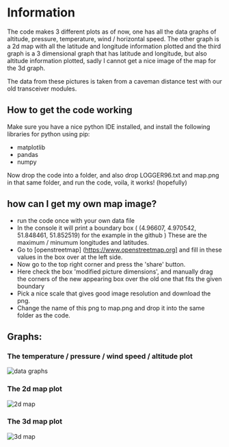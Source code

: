 # Information

The code makes 3 different plots as of now, one has all the data graphs of altitude, pressure, temperature, wind / horizontal speed. The other graph is a 2d map with all the latitude and longitude information plotted and the third graph is a 3 dimensional graph that has latitude and longitude, but also altitude information plotted, sadly I cannot get a nice image of the map for the 3d graph. 

The data from these pictures is taken from a caveman distance test with our old transceiver modules. 

## How to get the code working

Make sure you have a nice python IDE installed, and install the following libraries for python using pip:

- matplotlib
- pandas
- numpy

Now drop the code into a folder, and also drop LOGGER96.txt and map.png in that same folder, and run the code, voila, it works! (hopefully)

## how can I get my own map image?

- run the code once with your own data file
- In the console it will print a boundary box ( (4.96607, 4.970542, 51.848461, 51.852519) for the example in the github ) These are the maximum / minumum longitudes and latitudes.
-  Go to [openstreetmap] (https://www.openstreetmap.org] and fill in these values in the box over at the left side. 
-  Now go to the top right corner and press the 'share' button.
-  Here check the box 'modified picture dimensions', and manually drag the corners of the new appearing box over the old one that fits the given boundary
-  Pick a nice scale that gives good image resolution and download the png.
-  Change the name of this png to map.png and drop it into the same folder as the code.


## Graphs:

### The temperature / pressure / wind speed / altitude plot
![data graphs](https://user-images.githubusercontent.com/25268098/121771673-032dac80-cb71-11eb-835e-5add11a95b53.png)

### The 2d map plot
![2d map](https://user-images.githubusercontent.com/25268098/121771681-10e33200-cb71-11eb-9bb5-a613e46859bd.png)

### The 3d map plot
![3d map](https://user-images.githubusercontent.com/25268098/121771595-94505380-cb70-11eb-9d5d-ccbaeb07c86f.png)
